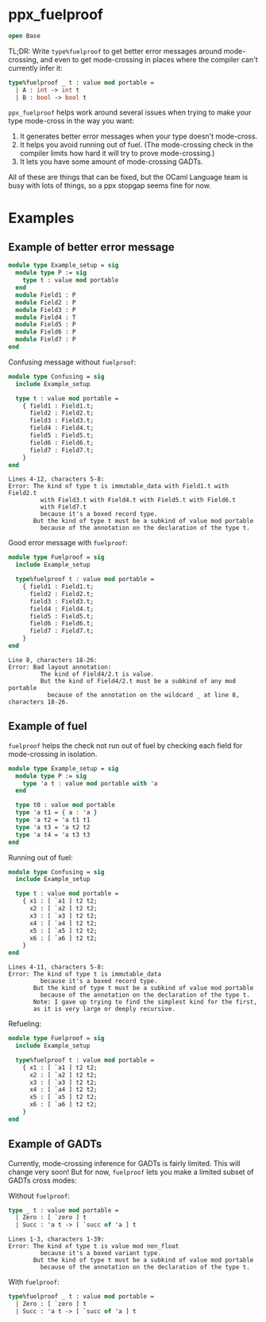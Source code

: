 ppx_fuelproof
=============

```ocaml
open Base
```

TL;DR: Write `type%fuelproof` to get better error messages around mode-crossing, and
even to get mode-crossing in places where the compiler can't currently
infer it:

```ocaml
type%fuelproof _ t : value mod portable =
  | A : int -> int t
  | B : bool -> bool t
```

`ppx_fuelproof` helps work around several issues when trying to make your
type mode-cross in the way you want:

  1. It generates better error messages when your type doesn't mode-cross.
  2. It helps you avoid running out of fuel. (The mode-crossing check in
     the compiler limits how hard it will try to prove mode-crossing.)
  3. It lets you have some amount of mode-crossing GADTs.

All of these are things that can be fixed, but the OCaml Language team is
busy with lots of things, so a ppx stopgap seems fine for now.

# Examples

## Example of better error message

```ocaml
module type Example_setup = sig
  module type P := sig
    type t : value mod portable
  end
  module Field1 : P
  module Field2 : P
  module Field3 : P
  module Field4 : T
  module Field5 : P
  module Field6 : P
  module Field7 : P
end
```

Confusing message without `fuelproof`:

```ocaml
module type Confusing = sig
  include Example_setup

  type t : value mod portable =
    { field1 : Field1.t;
      field2 : Field2.t;
      field3 : Field3.t;
      field4 : Field4.t;
      field5 : Field5.t;
      field6 : Field6.t;
      field7 : Field7.t;
    }
end
```
```mdx-error
Lines 4-12, characters 5-8:
Error: The kind of type t is immutable_data with Field1.t with Field2.t
         with Field3.t with Field4.t with Field5.t with Field6.t
         with Field7.t
         because it's a boxed record type.
       But the kind of type t must be a subkind of value mod portable
         because of the annotation on the declaration of the type t.
```

Good error message with `fuelproof`:

```ocaml
module type Fuelproof = sig
  include Example_setup

  type%fuelproof t : value mod portable =
    { field1 : Field1.t;
      field2 : Field2.t;
      field3 : Field3.t;
      field4 : Field4.t;
      field5 : Field5.t;
      field6 : Field6.t;
      field7 : Field7.t;
    }
end
```
```mdx-error
Line 8, characters 18-26:
Error: Bad layout annotation:
         The kind of Field4/2.t is value.
         But the kind of Field4/2.t must be a subkind of any mod portable
           because of the annotation on the wildcard _ at line 8, characters 18-26.
```

## Example of fuel

`fuelproof` helps the check not run out of fuel by checking each field for mode-crossing
in isolation.

```ocaml
module type Example_setup = sig
  module type P := sig
    type 'a t : value mod portable with 'a
  end

  type t0 : value mod portable
  type 'a t1 = { a : 'a }
  type 'a t2 = 'a t1 t1
  type 'a t3 = 'a t2 t2
  type 'a t4 = 'a t3 t3
end
```

Running out of fuel:
```ocaml
module type Confusing = sig
  include Example_setup

  type t : value mod portable =
    { x1 : [ `a1 ] t2 t2;
      x2 : [ `a2 ] t2 t2;
      x3 : [ `a3 ] t2 t2;
      x4 : [ `a4 ] t2 t2;
      x5 : [ `a5 ] t2 t2;
      x6 : [ `a6 ] t2 t2;
    }
end
```
```mdx-error
Lines 4-11, characters 5-8:
Error: The kind of type t is immutable_data
         because it's a boxed record type.
       But the kind of type t must be a subkind of value mod portable
         because of the annotation on the declaration of the type t.
       Note: I gave up trying to find the simplest kind for the first,
       as it is very large or deeply recursive.
```

Refueling:
```ocaml
module type Fuelproof = sig
  include Example_setup

  type%fuelproof t : value mod portable =
    { x1 : [ `a1 ] t2 t2;
      x2 : [ `a2 ] t2 t2;
      x3 : [ `a3 ] t2 t2;
      x4 : [ `a4 ] t2 t2;
      x5 : [ `a5 ] t2 t2;
      x6 : [ `a6 ] t2 t2;
    }
end
```

## Example of GADTs

Currently, mode-crossing inference for GADTs is fairly limited. This
will change very soon! But for now, `fuelproof` lets you make a limited
subset of GADTs cross modes:

Without `fuelproof`:

```ocaml
type _ t : value mod portable =
  | Zero : [ `zero ] t
  | Succ : 'a t -> [ `succ of 'a ] t
```
```mdx-error
Lines 1-3, characters 1-39:
Error: The kind of type t is value mod non_float
         because it's a boxed variant type.
       But the kind of type t must be a subkind of value mod portable
         because of the annotation on the declaration of the type t.
```

With `fuelproof`:

```ocaml
type%fuelproof _ t : value mod portable =
  | Zero : [ `zero ] t
  | Succ : 'a t -> [ `succ of 'a ] t
```
